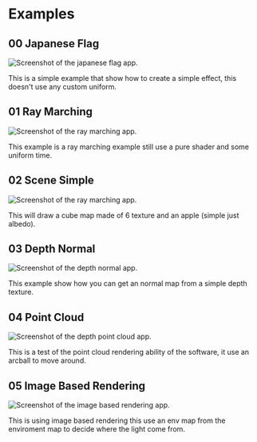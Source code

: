 # Examples

## 00 Japanese Flag

![Screenshot of the japanese flag app.](https://github.com/anirul/Frame/raw/master/examples/japanese_flag.png)

This is a simple example that show how to create a simple effect, this doesn't use any custom uniform.

## 01 Ray Marching

![Screenshot of the ray marching app.](https://github.com/anirul/Frame/raw/master/examples/ray_marching.png)

This example is a ray marching example still use a pure shader and some uniform time.

## 02 Scene Simple

![Screenshot of the ray marching app.](https://github.com/anirul/Frame/raw/master/examples/scene_simple.png)

This will draw a cube map made of 6 texture and an apple (simple just albedo).

## 03 Depth Normal

![Screenshot of the depth normal app.](https://github.com/anirul/Frame/raw/master/examples/depth_normal.png)

This example show how you can get an normal map from a simple depth texture.

## 04 Point Cloud

![Screenshot of the depth point cloud app.](https://github.com/anirul/Frame/raw/master/examples/point_cloud.png)

This is a test of the point cloud rendering ability of the software, it use an arcball to move around.

## 05 Image Based Rendering

![Screenshot of the image based rendering app.](https://github.com/anirul/Frame/raw/master/examples/image_based_rendering.png)

This is using image based rendering this use an env map from the enviroment map to decide where the light come from.
